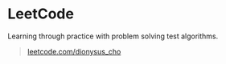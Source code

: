 # LeetCode
Learning through practice with problem solving test algorithms.

> [leetcode.com/dionysus_cho](https://leetcode.com/dionysus_cho/)
